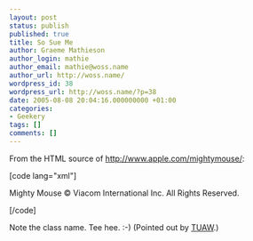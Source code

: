 ```yaml
---
layout: post
status: publish
published: true
title: So Sue Me
author: Graeme Mathieson
author_login: mathie
author_email: mathie@woss.name
author_url: http://woss.name/
wordpress_id: 38
wordpress_url: http://woss.name/?p=38
date: 2005-08-08 20:04:16.000000000 +01:00
categories:
- Geekery
tags: []
comments: []
---
```

From the HTML source of <a href="http://www.apple.com/mightymouse/" title="Apple - Mighty Mouse">http://www.apple.com/mightymouse/</a>:

[code lang="xml"]<p class="sosumi">Mighty Mouse &#169; Viacom
 International Inc. All Rights Reserved.</p>[/code]

Note the class name.  Tee hee. :-)  (Pointed out by <a href="http://www.tuaw.com/2005/08/08/coding-humor-into-their-style-sheets/" title="The Unofficial Apple Weblog">TUAW</a>.)
